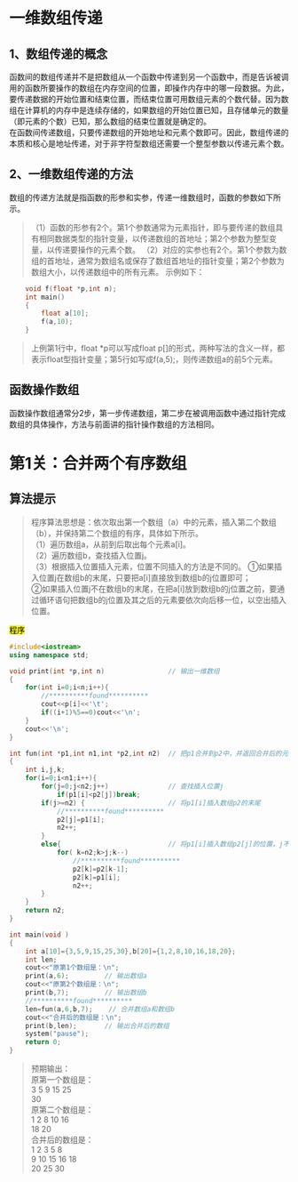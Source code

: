 # 一维数组传递  
## 1、数组传递的概念  
函数间的数组传递并不是把数组从一个函数中传递到另一个函数中，而是告诉被调用的函数所要操作的数组在内存空间的位置，即操作内存中的哪一段数据。为此，要传递数据的开始位置和结束位置，而结束位置可用数组元素的个数代替。因为数组在计算机的内存中是连续存储的，如果数组的开始位置已知，且存储单元的数量（即元素的个数）已知，那么数组的结束位置就是确定的。  
在函数间传递数组，只要传递数组的开始地址和元素个数即可。因此，数组传递的本质和核心是地址传递，对于非字符型数组还需要一个整型参数以传递元素个数。  

## 2、一维数组传递的方法  
数组的传递方法就是指函数的形参和实参，传递一维数组时，函数的参数如下所示。  
>（1）函数的形参有2个。第1个参数通常为元素指针，即与要传递的数组具有相同数据类型的指针变量，以传递数组的首地址；第2个参数为整型变量，以传递要操作的元素个数。
（2）对应的实参也有2个。第1个参数为数组的首地址，通常为数组名或保存了数组首地址的指针变量；第2个参数为数组大小，以传递数组中的所有元素。
示例如下：
```cpp
    void f(float *p,int n);
    int main()
    {
        float a[10];
        f(a,10);
    }
```
>上例第1行中，float *p可以写成float p[]的形式，两种写法的含义一样，都表示float型指针变量；第5行如写成f(a,5);，则传递数组a的前5个元素。  

## 函数操作数组  
函数操作数组通常分2步，第一步传递数组，第二步在被调用函数中通过指针完成数组的具体操作，方法与前面讲的指针操作数组的方法相同。

# 第1关：合并两个有序数组  
## 算法提示  
>程序算法思想是：依次取出第一个数组（a）中的元素，插入第二个数组（b），并保持第二个数组的有序，具体如下所示。  
（1）遍历数组a，从前到后取出每个元素a[i]。  
（2）遍历数组b，查找插入位置j。  
（3）根据插入位置插入元素，位置不同插入的方法是不同的。
①如果插入位置j在数组b的末尾，只要把a[i]直接放到数组b的j位置即可；  
②如果插入位置j不在数组b的末尾，在把a[i]放到数组b的j位置之前，要通过循环语句把数组b的j位置及其之后的元素要依次向后移一位，以空出插入位置。  

<mark>程序</mark>

```cpp
#include<iostream>
using namespace std;

void print(int *p,int n)    	        // 输出一维数组
{
    for(int i=0;i<n;i++){
        //**********found**********
        cout<<p[i]<<'\t';
        if((i+1)%5==0)cout<<'\n';
    }
    cout<<'\n';
}

int fun(int *p1,int n1,int *p2,int n2)  // 把p1合并到p2中，并返回合并后的元素个数
{
	int i,j,k;
    for(i=0;i<n1;i++){
        for(j=0;j<n2;j++)               // 查找插入位置j
            if(p1[i]<p2[j])break;
        if(j>=n2) {                     // 将p1[i]插入数组p2的末尾              
            //**********found**********
            p2[j]=p1[i];
            n2++;
        }
        else{                           // 将p1[i]插入数组p2[j]的位置，j不在末尾 
            for( k=n2;k>j;k--)
                //**********found**********
                p2[k]=p2[k-1];
                p2[k]=p1[i];
                n2++;
        }
    }
    return n2;
}

int main(void )
{
    int a[10]={3,5,9,15,25,30},b[20]={1,2,8,10,16,18,20};
    int len;
    cout<<"原第1个数组是：\n";
    print(a,6);         // 输出数组a
    cout<<"原第2个数组是：\n";
    print(b,7);         // 输出数组b
    //**********found**********
    len=fun(a,6,b,7);    // 合并数组a和数组b
    cout<<"合并后的数组是：\n";
    print(b,len);       // 输出合并后的数组
	system("pause");
    return 0;
}
```
>预期输出：  
原第一个数组是：  
3  5  9  15  25   
30  
原第二个数组是：  
1  2  8  10  16   
18  20  
合并后的数组是：  
1  2  3  5  8   
9  10  15  16  18  
20  25  30  